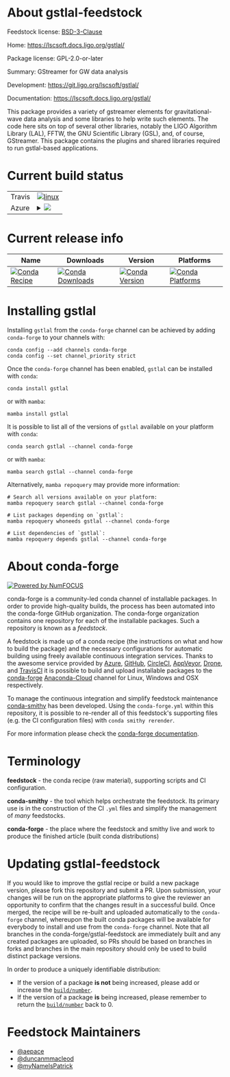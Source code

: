 About gstlal-feedstock
======================

Feedstock license: [BSD-3-Clause](https://github.com/conda-forge/gstlal-feedstock/blob/main/LICENSE.txt)

Home: https://lscsoft.docs.ligo.org/gstlal/

Package license: GPL-2.0-or-later

Summary: GStreamer for GW data analysis

Development: https://git.ligo.org/lscsoft/gstlal/

Documentation: https://lscsoft.docs.ligo.org/gstlal/

This package provides a variety of gstreamer elements for
gravitational-wave data analysis and some libraries to help write
such elements.  The code here sits on top of several other libraries,
notably the LIGO Algorithm Library (LAL), FFTW, the GNU Scientific
Library (GSL), and, of course, GStreamer.
This package contains the plugins and shared libraries required to run
gstlal-based applications.


Current build status
====================


<table><tr>
    <td>Travis</td>
    <td>
      <a href="https://app.travis-ci.com/conda-forge/gstlal-feedstock">
        <img alt="linux" src="https://img.shields.io/travis/com/conda-forge/gstlal-feedstock/main.svg?label=Linux">
      </a>
    </td>
  </tr>
    
  <tr>
    <td>Azure</td>
    <td>
      <details>
        <summary>
          <a href="https://dev.azure.com/conda-forge/feedstock-builds/_build/latest?definitionId=6159&branchName=main">
            <img src="https://dev.azure.com/conda-forge/feedstock-builds/_apis/build/status/gstlal-feedstock?branchName=main">
          </a>
        </summary>
        <table>
          <thead><tr><th>Variant</th><th>Status</th></tr></thead>
          <tbody><tr>
              <td>linux_64_numpy1.20python3.8.____cpython</td>
              <td>
                <a href="https://dev.azure.com/conda-forge/feedstock-builds/_build/latest?definitionId=6159&branchName=main">
                  <img src="https://dev.azure.com/conda-forge/feedstock-builds/_apis/build/status/gstlal-feedstock?branchName=main&jobName=linux&configuration=linux%20linux_64_numpy1.20python3.8.____cpython" alt="variant">
                </a>
              </td>
            </tr><tr>
              <td>linux_64_numpy1.20python3.9.____cpython</td>
              <td>
                <a href="https://dev.azure.com/conda-forge/feedstock-builds/_build/latest?definitionId=6159&branchName=main">
                  <img src="https://dev.azure.com/conda-forge/feedstock-builds/_apis/build/status/gstlal-feedstock?branchName=main&jobName=linux&configuration=linux%20linux_64_numpy1.20python3.9.____cpython" alt="variant">
                </a>
              </td>
            </tr><tr>
              <td>linux_64_numpy1.21python3.10.____cpython</td>
              <td>
                <a href="https://dev.azure.com/conda-forge/feedstock-builds/_build/latest?definitionId=6159&branchName=main">
                  <img src="https://dev.azure.com/conda-forge/feedstock-builds/_apis/build/status/gstlal-feedstock?branchName=main&jobName=linux&configuration=linux%20linux_64_numpy1.21python3.10.____cpython" alt="variant">
                </a>
              </td>
            </tr><tr>
              <td>linux_64_numpy1.23python3.11.____cpython</td>
              <td>
                <a href="https://dev.azure.com/conda-forge/feedstock-builds/_build/latest?definitionId=6159&branchName=main">
                  <img src="https://dev.azure.com/conda-forge/feedstock-builds/_apis/build/status/gstlal-feedstock?branchName=main&jobName=linux&configuration=linux%20linux_64_numpy1.23python3.11.____cpython" alt="variant">
                </a>
              </td>
            </tr><tr>
              <td>linux_aarch64_numpy1.20python3.8.____cpython</td>
              <td>
                <a href="https://dev.azure.com/conda-forge/feedstock-builds/_build/latest?definitionId=6159&branchName=main">
                  <img src="https://dev.azure.com/conda-forge/feedstock-builds/_apis/build/status/gstlal-feedstock?branchName=main&jobName=linux&configuration=linux%20linux_aarch64_numpy1.20python3.8.____cpython" alt="variant">
                </a>
              </td>
            </tr><tr>
              <td>linux_aarch64_numpy1.20python3.9.____cpython</td>
              <td>
                <a href="https://dev.azure.com/conda-forge/feedstock-builds/_build/latest?definitionId=6159&branchName=main">
                  <img src="https://dev.azure.com/conda-forge/feedstock-builds/_apis/build/status/gstlal-feedstock?branchName=main&jobName=linux&configuration=linux%20linux_aarch64_numpy1.20python3.9.____cpython" alt="variant">
                </a>
              </td>
            </tr><tr>
              <td>linux_aarch64_numpy1.21python3.10.____cpython</td>
              <td>
                <a href="https://dev.azure.com/conda-forge/feedstock-builds/_build/latest?definitionId=6159&branchName=main">
                  <img src="https://dev.azure.com/conda-forge/feedstock-builds/_apis/build/status/gstlal-feedstock?branchName=main&jobName=linux&configuration=linux%20linux_aarch64_numpy1.21python3.10.____cpython" alt="variant">
                </a>
              </td>
            </tr><tr>
              <td>linux_aarch64_numpy1.23python3.11.____cpython</td>
              <td>
                <a href="https://dev.azure.com/conda-forge/feedstock-builds/_build/latest?definitionId=6159&branchName=main">
                  <img src="https://dev.azure.com/conda-forge/feedstock-builds/_apis/build/status/gstlal-feedstock?branchName=main&jobName=linux&configuration=linux%20linux_aarch64_numpy1.23python3.11.____cpython" alt="variant">
                </a>
              </td>
            </tr><tr>
              <td>linux_ppc64le_numpy1.20python3.8.____cpython</td>
              <td>
                <a href="https://dev.azure.com/conda-forge/feedstock-builds/_build/latest?definitionId=6159&branchName=main">
                  <img src="https://dev.azure.com/conda-forge/feedstock-builds/_apis/build/status/gstlal-feedstock?branchName=main&jobName=linux&configuration=linux%20linux_ppc64le_numpy1.20python3.8.____cpython" alt="variant">
                </a>
              </td>
            </tr><tr>
              <td>linux_ppc64le_numpy1.20python3.9.____cpython</td>
              <td>
                <a href="https://dev.azure.com/conda-forge/feedstock-builds/_build/latest?definitionId=6159&branchName=main">
                  <img src="https://dev.azure.com/conda-forge/feedstock-builds/_apis/build/status/gstlal-feedstock?branchName=main&jobName=linux&configuration=linux%20linux_ppc64le_numpy1.20python3.9.____cpython" alt="variant">
                </a>
              </td>
            </tr><tr>
              <td>linux_ppc64le_numpy1.21python3.10.____cpython</td>
              <td>
                <a href="https://dev.azure.com/conda-forge/feedstock-builds/_build/latest?definitionId=6159&branchName=main">
                  <img src="https://dev.azure.com/conda-forge/feedstock-builds/_apis/build/status/gstlal-feedstock?branchName=main&jobName=linux&configuration=linux%20linux_ppc64le_numpy1.21python3.10.____cpython" alt="variant">
                </a>
              </td>
            </tr><tr>
              <td>linux_ppc64le_numpy1.23python3.11.____cpython</td>
              <td>
                <a href="https://dev.azure.com/conda-forge/feedstock-builds/_build/latest?definitionId=6159&branchName=main">
                  <img src="https://dev.azure.com/conda-forge/feedstock-builds/_apis/build/status/gstlal-feedstock?branchName=main&jobName=linux&configuration=linux%20linux_ppc64le_numpy1.23python3.11.____cpython" alt="variant">
                </a>
              </td>
            </tr><tr>
              <td>osx_64_numpy1.20python3.8.____cpython</td>
              <td>
                <a href="https://dev.azure.com/conda-forge/feedstock-builds/_build/latest?definitionId=6159&branchName=main">
                  <img src="https://dev.azure.com/conda-forge/feedstock-builds/_apis/build/status/gstlal-feedstock?branchName=main&jobName=osx&configuration=osx%20osx_64_numpy1.20python3.8.____cpython" alt="variant">
                </a>
              </td>
            </tr><tr>
              <td>osx_64_numpy1.20python3.9.____cpython</td>
              <td>
                <a href="https://dev.azure.com/conda-forge/feedstock-builds/_build/latest?definitionId=6159&branchName=main">
                  <img src="https://dev.azure.com/conda-forge/feedstock-builds/_apis/build/status/gstlal-feedstock?branchName=main&jobName=osx&configuration=osx%20osx_64_numpy1.20python3.9.____cpython" alt="variant">
                </a>
              </td>
            </tr><tr>
              <td>osx_64_numpy1.21python3.10.____cpython</td>
              <td>
                <a href="https://dev.azure.com/conda-forge/feedstock-builds/_build/latest?definitionId=6159&branchName=main">
                  <img src="https://dev.azure.com/conda-forge/feedstock-builds/_apis/build/status/gstlal-feedstock?branchName=main&jobName=osx&configuration=osx%20osx_64_numpy1.21python3.10.____cpython" alt="variant">
                </a>
              </td>
            </tr><tr>
              <td>osx_64_numpy1.23python3.11.____cpython</td>
              <td>
                <a href="https://dev.azure.com/conda-forge/feedstock-builds/_build/latest?definitionId=6159&branchName=main">
                  <img src="https://dev.azure.com/conda-forge/feedstock-builds/_apis/build/status/gstlal-feedstock?branchName=main&jobName=osx&configuration=osx%20osx_64_numpy1.23python3.11.____cpython" alt="variant">
                </a>
              </td>
            </tr>
          </tbody>
        </table>
      </details>
    </td>
  </tr>
</table>

Current release info
====================

| Name | Downloads | Version | Platforms |
| --- | --- | --- | --- |
| [![Conda Recipe](https://img.shields.io/badge/recipe-gstlal-green.svg)](https://anaconda.org/conda-forge/gstlal) | [![Conda Downloads](https://img.shields.io/conda/dn/conda-forge/gstlal.svg)](https://anaconda.org/conda-forge/gstlal) | [![Conda Version](https://img.shields.io/conda/vn/conda-forge/gstlal.svg)](https://anaconda.org/conda-forge/gstlal) | [![Conda Platforms](https://img.shields.io/conda/pn/conda-forge/gstlal.svg)](https://anaconda.org/conda-forge/gstlal) |

Installing gstlal
=================

Installing `gstlal` from the `conda-forge` channel can be achieved by adding `conda-forge` to your channels with:

```
conda config --add channels conda-forge
conda config --set channel_priority strict
```

Once the `conda-forge` channel has been enabled, `gstlal` can be installed with `conda`:

```
conda install gstlal
```

or with `mamba`:

```
mamba install gstlal
```

It is possible to list all of the versions of `gstlal` available on your platform with `conda`:

```
conda search gstlal --channel conda-forge
```

or with `mamba`:

```
mamba search gstlal --channel conda-forge
```

Alternatively, `mamba repoquery` may provide more information:

```
# Search all versions available on your platform:
mamba repoquery search gstlal --channel conda-forge

# List packages depending on `gstlal`:
mamba repoquery whoneeds gstlal --channel conda-forge

# List dependencies of `gstlal`:
mamba repoquery depends gstlal --channel conda-forge
```


About conda-forge
=================

[![Powered by
NumFOCUS](https://img.shields.io/badge/powered%20by-NumFOCUS-orange.svg?style=flat&colorA=E1523D&colorB=007D8A)](https://numfocus.org)

conda-forge is a community-led conda channel of installable packages.
In order to provide high-quality builds, the process has been automated into the
conda-forge GitHub organization. The conda-forge organization contains one repository
for each of the installable packages. Such a repository is known as a *feedstock*.

A feedstock is made up of a conda recipe (the instructions on what and how to build
the package) and the necessary configurations for automatic building using freely
available continuous integration services. Thanks to the awesome service provided by
[Azure](https://azure.microsoft.com/en-us/services/devops/), [GitHub](https://github.com/),
[CircleCI](https://circleci.com/), [AppVeyor](https://www.appveyor.com/),
[Drone](https://cloud.drone.io/welcome), and [TravisCI](https://travis-ci.com/)
it is possible to build and upload installable packages to the
[conda-forge](https://anaconda.org/conda-forge) [Anaconda-Cloud](https://anaconda.org/)
channel for Linux, Windows and OSX respectively.

To manage the continuous integration and simplify feedstock maintenance
[conda-smithy](https://github.com/conda-forge/conda-smithy) has been developed.
Using the ``conda-forge.yml`` within this repository, it is possible to re-render all of
this feedstock's supporting files (e.g. the CI configuration files) with ``conda smithy rerender``.

For more information please check the [conda-forge documentation](https://conda-forge.org/docs/).

Terminology
===========

**feedstock** - the conda recipe (raw material), supporting scripts and CI configuration.

**conda-smithy** - the tool which helps orchestrate the feedstock.
                   Its primary use is in the construction of the CI ``.yml`` files
                   and simplify the management of *many* feedstocks.

**conda-forge** - the place where the feedstock and smithy live and work to
                  produce the finished article (built conda distributions)


Updating gstlal-feedstock
=========================

If you would like to improve the gstlal recipe or build a new
package version, please fork this repository and submit a PR. Upon submission,
your changes will be run on the appropriate platforms to give the reviewer an
opportunity to confirm that the changes result in a successful build. Once
merged, the recipe will be re-built and uploaded automatically to the
`conda-forge` channel, whereupon the built conda packages will be available for
everybody to install and use from the `conda-forge` channel.
Note that all branches in the conda-forge/gstlal-feedstock are
immediately built and any created packages are uploaded, so PRs should be based
on branches in forks and branches in the main repository should only be used to
build distinct package versions.

In order to produce a uniquely identifiable distribution:
 * If the version of a package **is not** being increased, please add or increase
   the [``build/number``](https://docs.conda.io/projects/conda-build/en/latest/resources/define-metadata.html#build-number-and-string).
 * If the version of a package **is** being increased, please remember to return
   the [``build/number``](https://docs.conda.io/projects/conda-build/en/latest/resources/define-metadata.html#build-number-and-string)
   back to 0.

Feedstock Maintainers
=====================

* [@aepace](https://github.com/aepace/)
* [@duncanmmacleod](https://github.com/duncanmmacleod/)
* [@myNameIsPatrick](https://github.com/myNameIsPatrick/)

